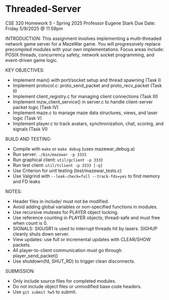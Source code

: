 # Threaded-Server
CSE 320
Homework 5 - Spring 2025
Professor Eugene Stark
Due Date: Friday 5/9/2025 @ 11:59pm

INTRODUCTION:
This assignment involves implementing a multi-threaded network game server for a MazeWar game.
You will progressively replace precompiled modules with your own implementations.
Focus areas include: POSIX threads, concurrency safety, network socket programming, and event-driven game logic.

KEY OBJECTIVES:
- Implement main() with port/socket setup and thread spawning (Task I)
- Implement protocol.c: proto_send_packet and proto_recv_packet (Task II)
- Implement client_registry.c for managing client connections (Task III)
- Implement mzw_client_service() in server.c to handle client-server packet logic (Task IV)
- Implement maze.c to manage maze data structures, views, and laser logic (Task V)
- Implement player.c to track avatars, synchronization, chat, scoring, and signals (Task VI)

BUILD AND TESTING:
- Compile with `make` or `make debug` (uses mazewar_debug.a)
- Run server: `./bin/mazewar -p 3333`
- Run graphical client: `util/gclient -p 3333`
- Run test client: `util/tclient -p 3333 [-q]`
- Use Criterion for unit testing (test/mazewar_tests.c)
- Use Valgrind with `--leak-check=full --track-fds=yes` to find memory and FD leaks

NOTES:
- Header files in include/ must not be modified.
- Avoid adding global variables or non-specified functions in modules.
- Use recursive mutexes for PLAYER object locking.
- Use reference counting in PLAYER objects; thread-safe and must free when count is 0.
- SIGNALS: SIGUSR1 is used to interrupt threads hit by lasers. SIGHUP cleanly shuts down server.
- View updates: use full or incremental updates with CLEAR/SHOW packets.
- All player-to-client communication must go through player_send_packet()
- Use shutdown(fd, SHUT_RD) to trigger clean disconnects.

SUBMISSION:
- Only include source files for completed modules.
- Do not include object files or unmodified base code headers.
- Use `git submit hw5` to submit.
